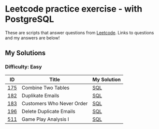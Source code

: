 # Leetcode practice exercise - with PostgreSQL

These are scripts that answer questions from [Leetcode](https://leetcode.com/problemset/). Links to questions and my answers are below!

## My Solutions

### Difficulty: Easy

| ID | Title | My Solution |
| --- | --- | --- |
| [175](https://leetcode.com/problems/combine-two-tables/description/) |Combine Two Tables| [SQL](Easy/175_Combine_Two_Tables.sql)
| [182](https://leetcode.com/problems/duplicate-emails/) |Duplikate Emails | [SQL](Easy/182_Duplicate_Emails.sql)
| [183](https://leetcode.com/problems/customers-who-never-order/description/) |Customers Who Never Order| [SQL](Easy/183_Customers_Who_Never_Order.sql)
| [196](https://leetcode.com/problems/delete-duplicate-emails/description/) |Delete Duplicate Emails | [SQL](Easy/196_Delete_Duplicate_Emails.sql)
| [511](https://leetcode.com/problems/game-play-analysis-i/description/) | Game Play Analysis I | [SQL](Easy/511_Game_Play_Analysis_I.sql)




